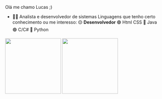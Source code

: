 
Olá me chamo Lucas ;)
- 👨‍💻 Analista e desenvolvedor de sistemas
      Linguagens que tenho certo conhecimento ou me interesso:
       🟡 **Desenvolvedor**
       🟣 Html CSS
       🔴 Java
       🟢 C/C#
       🔵 Python
<div>
      <img height="180" src="(https://github-readme-stats.vercel.app/api?username=LCS-Simoes)](https://github.com/anuraghazra/github-readme-stats)"/>
      <img height="180" src="https://github-readme-stats.vercel.app/api?username=LCS-Simoes=contribs,prs)"\>
<div>
